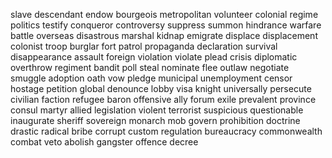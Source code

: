slave
descendant
endow
bourgeois
metropolitan
volunteer
colonial
regime
politics
testify
conqueror
controversy
suppress
summon
hindrance
warfare
battle
overseas
disastrous
marshal
kidnap
emigrate
displace
displacement
colonist
troop
burglar
fort
patrol
propaganda
declaration
survival
disappearance
assault
foreign
violation
violate
plead
crisis
diplomatic
overthrow
regiment
bandit
poll
steal
nominate
flee
outlaw
negotiate
smuggle
adoption
oath
vow
pledge
municipal
unemployment
censor
hostage
petition
global
denounce
lobby
visa
knight
universally
persecute
civilian
faction
refugee
baron
offensive
ally
forum
exile
prevalent
province
consul
martyr
allied
legislation
violent
terrorist
suspicious
questionable
inaugurate
sheriff
sovereign
monarch
mob
govern
prohibition
doctrine
drastic
radical
bribe
corrupt
custom
regulation
bureaucracy
commonwealth
combat
veto
abolish
gangster
offence
decree
